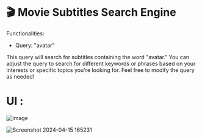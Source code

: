 # 🎬 Movie Subtitles Search Engine 

Functionalities:
- Query: "avatar"

This query will search for subtitles containing the word "avatar." You can adjust the query to search for different keywords or phrases based on your interests or specific topics you're looking for. Feel free to modify the query as needed!

# UI :
![image](https://github.com/SDineshKumar1304/Search_Engine_Movie_Subtitles/assets/125432987/df950c41-9845-4526-9b2e-4c1eea5553bd)

![Screenshot 2024-04-15 165231](https://github.com/SDineshKumar1304/Search_Engine_Movie_Subtitles/assets/125432987/bfbcdae9-c7ca-4773-8812-2e6f0802c97a)
